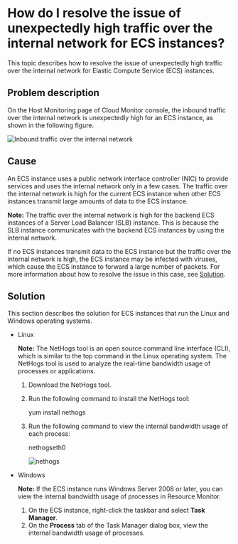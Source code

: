 # How do I resolve the issue of unexpectedly high traffic over the internal network for ECS instances?

This topic describes how to resolve the issue of unexpectedly high traffic over the internal network for Elastic Compute Service \(ECS\) instances.

## Problem description

On the Host Monitoring page of Cloud Monitor console, the inbound traffic over the internal network is unexpectedly high for an ECS instance, as shown in the following figure.

![Inbound traffic over the internal network](https://static-aliyun-doc.oss-accelerate.aliyuncs.com/assets/img/en-US/4339997951/p4956.jpg)

## Cause

An ECS instance uses a public network interface controller \(NIC\) to provide services and uses the internal network only in a few cases. The traffic over the internal network is high for the current ECS instance when other ECS instances transmit large amounts of data to the ECS instance.

**Note:** The traffic over the internal network is high for the backend ECS instances of a Server Load Balancer \(SLB\) instance. This is because the SLB instance communicates with the backend ECS instances by using the internal network.

If no ECS instances transmit data to the ECS instance but the traffic over the internal network is high, the ECS instance may be infected with viruses, which cause the ECS instance to forward a large number of packets. For more information about how to resolve the issue in this case, see [Solution](#section_okc_l6y_6la).

## Solution

This section describes the solution for ECS instances that run the Linux and Windows operating systems.

-   Linux

    **Note:** The NetHogs tool is an open source command line interface \(CLI\), which is similar to the top command in the Linux operating system. The NetHogs tool is used to analyze the real-time bandwidth usage of processes or applications.

    1.  Download the NetHogs tool.
    2.  Run the following command to install the NetHogs tool:

        yum install nethogs

    3.  Run the following command to view the internal bandwidth usage of each process:

        nethogseth0

        ![nethogs](https://static-aliyun-doc.oss-accelerate.aliyuncs.com/assets/img/en-US/4339997951/p4957.jpg)

-   Windows

    **Note:** If the ECS instance runs Windows Server 2008 or later, you can view the internal bandwidth usage of processes in Resource Monitor.

    1.  On the ECS instance, right-click the taskbar and select **Task Manager**.
    2.  On the **Process** tab of the Task Manager dialog box, view the internal bandwidth usage of processes.

